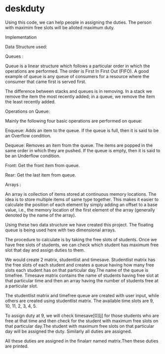 # deskduty
Using this code, we can help people in assigning the duties. The person with maximim free slots will be alloted maximum duty.


Implementation

Data Structure used:

Queues : 

Queue is a linear structure which follows a particular order in which the operations are performed. The order is First In First Out (FIFO).  A good example of queue is any queue of consumers for a resource where the consumer that came first is served first.

The difference between stacks and queues is in removing. In a stack we remove the item the most recently added; in a queue, we remove the item the least recently added.

Operations on Queue:

Mainly the following four basic operations are performed on queue:

Enqueue: Adds an item to the queue. If the queue is full, then it is said to be an Overflow condition.

Dequeue: Removes an item from the queue. The items are popped in the same order in which they are pushed. If the queue is empty, then it is said to be an Underflow condition.

Front: Get the front item from queue.

Rear: Get the last item from queue.

Arrays : 

An array is collection of items stored at continuous memory locations. The idea is to store multiple items of same type together. This makes it easier to calculate the position of each element by simply adding an offset to a base value, i.e., the memory location of the first element of the array (generally denoted by the name of the array).

Using these two data structure we have created this project. The floating queue is being used here with two dimensional arrays.

The procedure to calculate is by taking the free slots of students. Once we have free slots of students, we can check which student has maximum free slot that day and assign duties to them.

We would create 2 matrix, studentlist and timesave. Studentlist matrix has the free slots of each student and creates a queue having how many free slots each student has on that particular day.The name of the queue is timefree. Timesave matrix contains the name of students having free slot at that particular time and then an array having the number of students free at a particular slot.

The studentlist matrix and timefree queue are created with user input, while others are created using studentlist matrix. The available time slots are 9, 10, 11, 2, 3, 4, 5. 

To assign duty at 9, we will check timesave[0][j] for those students who are free at that time and then check for the student with maximum free slots on that particular day.The student with maximum free slots on that particular day will be assigned the duty. Similarly all duties are assigned.

All these duties are assigned in the finalarr named matrix.Then these duties are printed.

